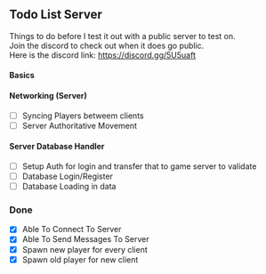 ## Todo List Server
Things to do before I test it out with a public server to test on.\
Join the discord to check out when it does go public.\
Here is the discord link: https://discord.gg/5U5uaft

#### Basics


#### Networking (Server)
- [ ] Syncing Players betweem clients
- [ ] Server Authoritative Movement

#### Server Database Handler
- [ ] Setup Auth for login and transfer that to game server to validate
- [ ] Database Login/Register
- [ ] Database Loading in data

### Done
- [x] Able To Connect To Server
- [x] Able To Send Messages To Server
- [x] Spawn new player for every client
- [x] Spawn old player for new client